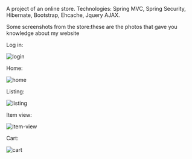 A project of an online store. 
Technologies: Spring MVC, Spring Security, Hibernate, Bootstrap, Ehcache, Jquery AJAX.

Some screenshots from the store:these are the photos that gave you knowledge about my website 

Log in:

![login](screenshots/log-in.png)

Home:

![home](screenshots/home.png)

Listing:

![listing](screenshots/listing.png)

Item view:

![item-view](screenshots/item-view2.png)

Cart:

![cart](screenshots/cart.png)
